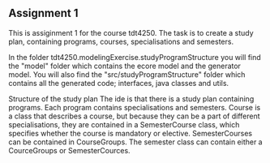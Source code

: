 ## Assignment 1
This is assiginment 1 for the course tdt4250. The task is to create a study plan, containing programs, courses, specialisations and semesters.

In the folder tdt4250.modelingExercise.studyProgramStructure you will find the "model" folder which contains the ecore model and the generator model. You will also find the "src/studyProgramStructure" folder which contains all the generated code; interfaces, java classes and utils.

Structure of the study plan
The ide is that there is a study plan containing programs. Each program contains specialisations and semesters. Course is a class that describes a course, but because they can be a part of different specialisations, they are contained in a SemesterCourse class, which specifies whether the course is mandatory or elective. SemesterCourses can be contained in CourseGroups. The semester class can contain either a CourceGroups or SemesterCources.
